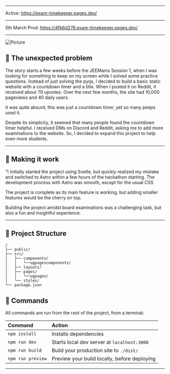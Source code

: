 <hr />

Active: https://exam-timekeeper.pages.dev/

<hr />

5th March Prod: https://4fb6d276.exam-timekeeper.pages.dev/

<hr />

![Picture](https://preview.redd.it/w87tglqf7wla1.png?width=1920&format=png&auto=webp&v=enabled&s=b4efcb0ad240ed807e7367530f20430c7d2efd7c)

## 🚀 The unexpected problem

The story starts a few weeks before the JEEMains Session 1, when I was looking for something to keep on my screen while I solved some practice questions. Instead of just solving the pyqs, I decided to build a basic static website with a countdown timer and a title. When I posted it on Reddit, it received about 70 upvotes. Over the next few months, the site had 10,000 pageviews and 40 daily users.

It was quite absurd, this was just a countdown timer, yet so many peeps used it.

Despite its simplicity, it seemed that many people found the countdown timer helpful. I received DMs on Discord and Reddit, asking me to add more examinations to the website. So, I decided to expand this project to help even more students.

<hr/>

## 🚀 Making it work

"I initially started the project using Svelte, but quickly realized my mistake and switched to Astro within a few hours of the hackathon starting. The development process with Astro was smooth, except for the usual CSS

The project is complete as its main feature is working, but adding smaller features would be the cherry on top.

Building the project amidst board examinations was a challenging task, but also a fun and insightful experience.

<hr/>

## 🚀 Project Structure

```
/
├── public/
├── src/
│   ├── components/
│   │   └──ugpagescomponents/
│   ├── layouts/
│   ├── pages/
│   │   └──ugpages/
│   └── styles/
└── package.json
```

## 🧞 Commands

All commands are run from the root of the project, from a terminal:

| Command           | Action                                       |
| :---------------- | :------------------------------------------- |
| `npm install`     | Installs dependencies                        |
| `npm run dev`     | Starts local dev server at `localhost:3000`  |
| `npm run build`   | Build your production site to `./dist/`      |
| `npm run preview` | Preview your build locally, before deploying |

<hr/>
